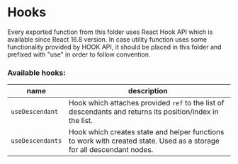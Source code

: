# Hooks

Every exported function from this folder uses React Hook API which is available since React 16.8 version.
In case utility function uses some functionality provided by HOOK API, it should be placed in this folder and prefixed with "use"
in order to follow convention.

### Available hooks:

| name | description | 
|---|---|
| `useDescendant` | Hook which attaches provided `ref` to the list of descendants and returns its position/index in the list. |
| `useDescendants` | Hook which creates state and helper functions to work with created state. Used as a storage for all descendant nodes. |